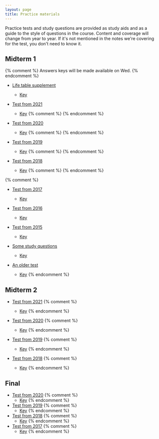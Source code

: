 ```yaml
---
layout: page
title: Practice materials
---
```


Practice tests and study questions are provided as study aids and as a guide to the style of questions in the course. Content and coverage will change from year to year. If it's not mentioned in the notes we're covering for the test, you don't need to know it.

## Midterm 1 ## 

{% comment %} 
Answers keys will be made available on Wed.
{% endcomment %} 

* [Life table supplement](materials/life.test.pdf)
    * [Key](materials/life.key.pdf)

* [Test from 2021](materials/2021/midterm1.test.pdf)
    * [Key](materials/2021/midterm1.key.pdf)
{% comment %} 
{% endcomment %} 

* [Test from 2020](materials/2020/midterm1.1.test.pdf)
    * [Key](materials/2020/midterm1.1.key.pdf)
{% comment %} 
{% endcomment %} 

* [Test from 2019](materials/2019/midterm1.1.test.pdf)
    * [Key](materials/2019/midterm1.1.key.pdf)
{% comment %} 
{% endcomment %} 

* [Test from 2018](materials/2018/midterm1.1.test.pdf)
    * [Key](materials/2018/midterm1.1.key.pdf)
{% comment %} 
{% endcomment %} 

{% comment %} 
* [Test from 2017](materials/2017/midterm1.1.test.pdf)
    * [Key](materials/2017/midterm1.1.key.pdf)

* [Test from 2016](materials/2016/midterm1.1.test.pdf)
    * [Key](materials/2016/midterm1.1.key.pdf)

* [Test from 2015](http://lalashan.mcmaster.ca/3SS/midterm1.1.test.pdf)
  * [Key](http://lalashan.mcmaster.ca/3SS/midterm1.1.key.pdf)

* [Some study questions](http://lalashan.mcmaster.ca/3SS/2014/midterm1sq.test.pdf)
  * [Key](http://lalashan.mcmaster.ca/3SS/2014/midterm1sq.key.pdf)

* [An older test](http://lalashan.mcmaster.ca/3SS/2015/midterm13.test.pdf)
  * [Key](http://lalashan.mcmaster.ca/3SS/2015/midterm13.key.pdf)
{% endcomment %} 

## Midterm 2 ## 

* [Test from 2021](materials/2021/midterm2.test.pdf) 
{% comment %}
    * [Key](materials/2021/midterm2.key.pdf)
{% endcomment %} 

* [Test from 2020](materials/2020/midterm2.1.test.pdf) 
{% comment %}
    * [Key](materials/2020/midterm2.1.key.pdf)
{% endcomment %} 

* [Test from 2019](materials/2019/midterm2.2.test.pdf) 
{% comment %}
    * [Key](materials/2019/midterm2.2.key.pdf)
{% endcomment %} 

* [Test from 2018](materials/2018/midterm2.3.test.pdf) 
{% comment %}
    * [Key](materials/2018/midterm2.3.key.pdf)
{% endcomment %} 

## Final ## 

* [Test from 2020](materials/2020/final.test.pdf)
{% comment %}
	* [Key](materials/2020/final.key.pdf)
{% endcomment %} 
* [Test from 2019](materials/2019/final.1.test.pdf)
{% comment %}
	* [Key](materials/2019/final.1.key.pdf)
{% endcomment %} 
* [Test from 2018](materials/2018/final.1.test.pdf)
{% comment %}
	* [Key](materials/2018/final.1.key.pdf)
{% endcomment %} 
* [Test from 2017](materials/2017/final.1.test.pdf)
{% comment %}
	* [Key](materials/2017/final.1.key.pdf)
{% endcomment %} 
